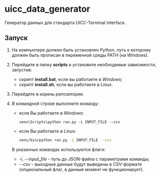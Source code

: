 # uicc_data_generator
Генератор данных для стандарта UICC-Terminal interface.

## Запуск

1. На компьютере должен быть установлен Python, путь к которому должен быть прописан в переменной среды PATH (на *Windows*).

2. Перейдите в папку **scripts** и установите необходимые зависимости, запустив:

   - скрипт **install.bat**, если вы работаете в *Windows*;
   - скрипт **install.sh**, если вы работаете в *Linux*.

3. Перейдите в корень репозитория.

4. В командной строке выполните команду:

   - если Вы работаете в *Windows*:

     ```batch
     venv\Scripts\python run.py -i INPUT_FILE --csv
     ```

   - если Вы работаете в *Linux*:

     ```bash
     venv/bin/python run.py -i INPUT_FILE --csv
     ```

   В указанных командах используются флаги:

   - *-i*, *--input_file* - путь до JSON-файла с параметрами команды;
   - *--csv* - выходные данные будут выведены в CSV-формате (опциональный флаг, в данные момент не функционирует).

